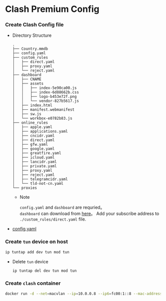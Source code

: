 # Clash Premium Config

### Create Clash Config file

- Directory Structure

  ```tree
  .
  ├── Country.mmdb
  ├── config.yaml
  ├── custom_rules
  │   ├── direct.yaml
  │   ├── proxy.yaml
  │   └── reject.yaml
  ├── dashboard
  │   ├── CNAME
  │   ├── assets
  │   │   ├── index-5e90ca00.js
  │   │   ├── index-6d88662b.css
  │   │   ├── logo-b453e72f.png
  │   │   └── vendor-827b5617.js
  │   ├── index.html
  │   ├── manifest.webmanifest
  │   ├── sw.js
  │   └── workbox-e0782b83.js
  ├── online_rules
  │   ├── apple.yaml
  │   ├── applications.yaml
  │   ├── cncidr.yaml
  │   ├── direct.yaml
  │   ├── gfw.yaml
  │   ├── google.yaml
  │   ├── greatfire.yaml
  │   ├── icloud.yaml
  │   ├── lancidr.yaml
  │   ├── private.yaml
  │   ├── proxy.yaml
  │   ├── reject.yaml
  │   ├── telegramcidr.yaml
  │   └── tld-not-cn.yaml
  └── proxies
  ```

  - Note

    `config.yaml` and `dashboard` are requried。  
    `dashboard` can download from [here](https://github.com/Dreamacro/clash-dashboard/tree/gh-pages)。
    Add your subscribe address to `./custom_rules/direct.yaml` file.

- [config.yaml](https://github.com/picopock/clash_premium_config/blob/master/config/config.yaml)
  
### Create `tun` device on host

  ```sh
  ip tuntap add dev tun mod tun
  ```

- Delete `tun` device

  ```sh
  ip tuntap del dev tun mod tun
  ```

### Create `clash` container

  ```sh
  docker run -d --net=macvlan --ip=10.0.0.8 --ip6=fc00:1::8 --mac-address=02:42:0a:00:00:08 --name=clash-premium --restart=always --hostname=clash --env TZ=Asia/Shanghai --cap-add=NET_ADMIN --device=/dev/net/tun:/dev/net/tun -v /volume1/docker/clash:/root/.config/clash dreamacro/clash-premium:latest
  ```